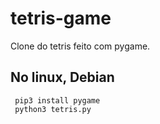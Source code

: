 # tetris-game
Clone do tetris feito com pygame. 

## No linux, Debian
<code> pip3 install pygame </code>        
<code> python3 tetris.py </code>
